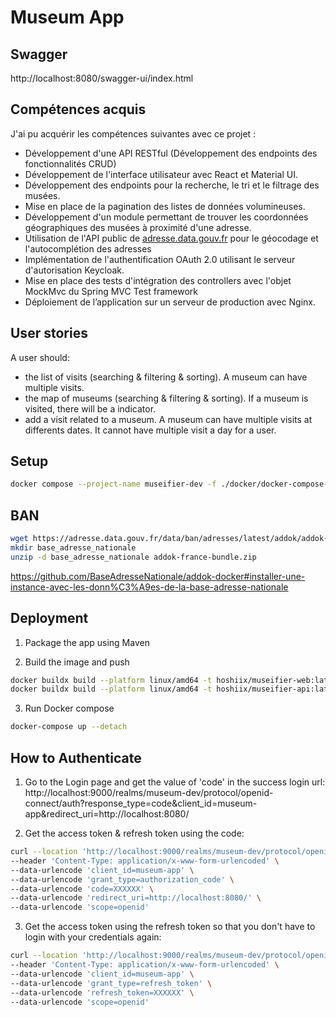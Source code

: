 # Museum App

## Swagger

http://localhost:8080/swagger-ui/index.html

## Compétences acquis

J'ai pu acquérir les compétences suivantes avec ce projet :

- Développement d'une API RESTful (Développement des endpoints des fonctionnalités CRUD)
- Développement de l'interface utilisateur avec React et Material UI.
- Développement des endpoints pour la recherche, le tri et le filtrage des musées.
- Mise en place de la pagination des listes de données volumineuses.
- Développement d'un module permettant de trouver les coordonnées géographiques des musées à proximité d'une adresse.
- Utilisation de l'API public de [adresse.data.gouv.fr](https://adresse.data.gouv.fr/api-doc/adresse) pour le géocodage
  et l'autocomplétion des adresses
- Implémentation de l'authentification OAuth 2.0 utilisant le serveur d'autorisation Keycloak.
- Mise en place des tests d'intégration des controllers avec l'objet MockMvc du Spring MVC Test framework
- Déploiement de l’application sur un serveur de production avec Nginx.

## User stories

A user should:

- the list of visits (searching & filtering & sorting). A museum can have multiple visits.
- the map of museums (searching & filtering & sorting). If a museum is visited, there will be a indicator.
- add a visit related to a museum. A museum can have multiple visits at differents dates. It cannot have multiple visit
  a day for a user.

## Setup

```bash
docker compose --project-name museifier-dev -f ./docker/docker-compose-dev.yml up -d
```

## BAN

```bash
wget https://adresse.data.gouv.fr/data/ban/adresses/latest/addok/addok-france-bundle.zip
mkdir base_adresse_nationale
unzip -d base_adresse_nationale addok-france-bundle.zip
```

https://github.com/BaseAdresseNationale/addok-docker#installer-une-instance-avec-les-donn%C3%A9es-de-la-base-adresse-nationale

## Deployment

1. Package the app using Maven

2. Build the image and push

```bash
docker buildx build --platform linux/amd64 -t hoshiix/museifier-web:latest --push .
docker buildx build --platform linux/amd64 -t hoshiix/museifier-api:latest --push .
```

3. Run Docker compose

```bash
docker-compose up --detach
```

## How to Authenticate

1. Go to the Login page and get the value of 'code' in the success login url:
   http://localhost:9000/realms/museum-dev/protocol/openid-connect/auth?response_type=code&client_id=museum-app&redirect_uri=http://localhost:8080/

2. Get the access token & refresh token using the code:

```bash
curl --location 'http://localhost:9000/realms/museum-dev/protocol/openid-connect/token' \
--header 'Content-Type: application/x-www-form-urlencoded' \
--data-urlencode 'client_id=museum-app' \
--data-urlencode 'grant_type=authorization_code' \
--data-urlencode 'code=XXXXXX' \
--data-urlencode 'redirect_uri=http://localhost:8080/' \
--data-urlencode 'scope=openid'
```

3. Get the access token using the refresh token so that you don't have to login with your credentials again:

```bash
curl --location 'http://localhost:9000/realms/museum-dev/protocol/openid-connect/token' \
--header 'Content-Type: application/x-www-form-urlencoded' \
--data-urlencode 'client_id=museum-app' \
--data-urlencode 'grant_type=refresh_token' \
--data-urlencode 'refresh_token=XXXXXX' \
--data-urlencode 'scope=openid'
```